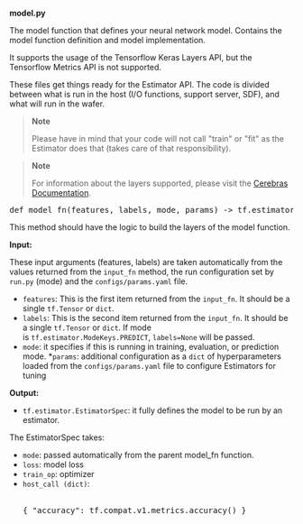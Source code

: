 

**model.py**

The model function that defines your neural network model. Contains the model function definition and model implementation. 

It supports the usage of the Tensorflow Keras Layers API, but the Tensorflow Metrics API is not supported.

These files get things ready for the Estimator API. The code is divided between what is run in the host (I/O functions, support server, SDF), and what will run in the wafer.

<blockquote>
 <strong>Note</strong>

<p>Please have in mind that your code will not call "train" or "fit" as the Estimator does that (takes care of that responsibility).</p>
</blockquote>

<blockquote>
 <strong>Note</strong> 
 
<p>For information about the layers supported, please visit the <a href="https://docs.cerebras.net/en/1.6.0/tensorflow-docs/api-rst/tf.html#submodules">Cerebras Documentation</a>.</p>
</blockquote>

<pre>def model_fn(features, labels, mode, params) -> tf.estimator.EstimatorSpec/common.tf.estimator.cs_estimator_spec.CSEstimatorSpec:</pre>

This method should have the logic to build the layers of the model function.

**Input:**

These input arguments (features, labels) are taken automatically from the values returned from the `input_fn` method, the run configuration set by `run.py` (mode) and the `configs/params.yaml` file.
* `features`: This is the first item returned from the `input_fn`. It should be a single `tf.Tensor` or `dict`.
* `labels`: This is the second item returned from the `input_fn`. It should be a single `tf.Tensor` or `dict`. If mode is `tf.estimator.ModeKeys.PREDICT`, `labels=None` will be passed.
* `mode`: it specifies if this is running in training, evaluation, or prediction mode.
*`params`: additional configuration as a `dict` of hyperparameters loaded from the `configs/params.yaml` file to configure Estimators for tuning

**Output:**
* `tf.estimator.EstimatorSpec`: it fully defines the model to be run by an estimator.

The EstimatorSpec takes:
<ul>
 <li><code>mode</code>: passed automatically from the parent model_fn function.</li>
 <li><code>loss</code>: model loss</li>
 <li><code>train_op</code>: optimizer</li>
 <li><code>host_call (dict)</code>:<br />
  <span style="padding-left:15px;">
   <pre>{ "accuracy": tf.compat.v1.metrics.accuracy() }</pre>
  </span>
 </li>
</ul> 



  

 

